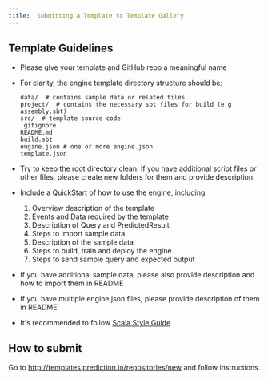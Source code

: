 ```yaml
---
title:  Submitting a Template to Template Gallery
---
```


## Template Guidelines

- Please give your template and GitHub repo a meaningful name

- For clarity, the engine template directory structure should be:

  ```
  data/  # contains sample data or related files
  project/  # contains the necessary sbt files for build (e.g assembly.sbt)
  src/  # template source code
  .gitignore
  README.md
  build.sbt
  engine.json # one or more engine.json
  template.json
  ```

- Try to keep the root directory clean. If you have additional script files or other files, please create new folders for them and provide description.

- Include a QuickStart of how to use the engine, including:
  1. Overview description of the template
  2. Events and Data required by the template
  3. Description of Query and PredictedResult
  4. Steps to import sample data
  5. Description of the sample data
  6. Steps to build, train and deploy the engine
  7. Steps to send sample query and expected output


- If you have additional sample data, please also provide description and how to import them in README

- If you have multiple engine.json files, please provide description of them in README

- It's recommended to follow [Scala Style Guide](http://docs.scala-lang.org/style/)

## How to submit

Go to http://templates.prediction.io/repositories/new and follow instructions.
